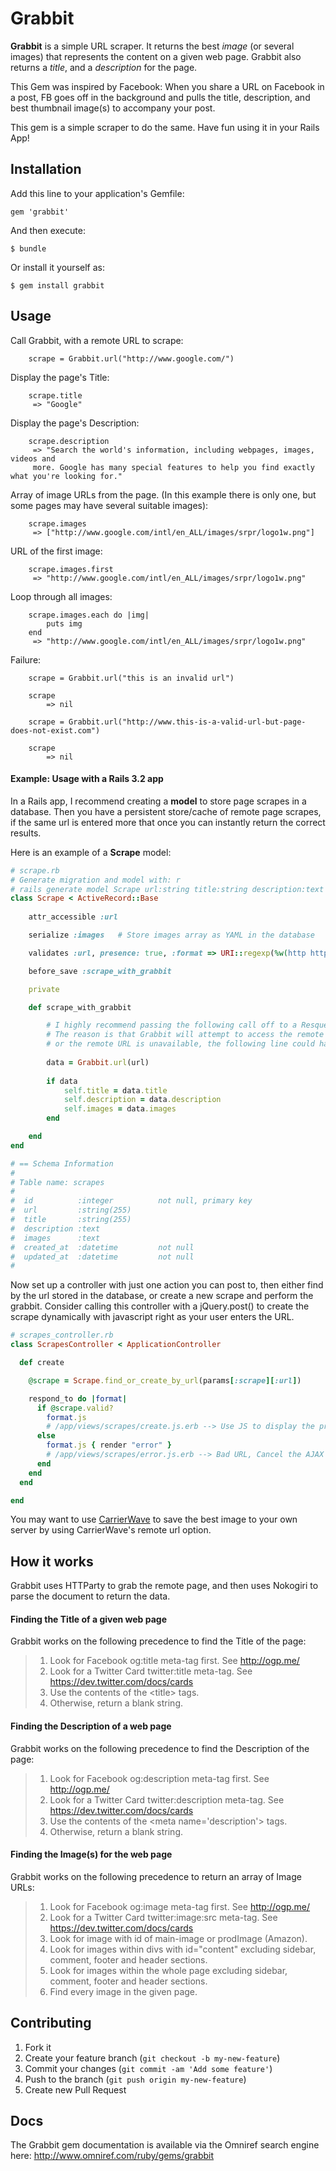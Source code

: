 # Grabbit

**Grabbit** is a simple URL scraper. 
It returns the best *image* (or several images) that represents the content on a given web page. 
Grabbit also returns a *title*, and a *description* for the page.

This Gem was inspired by Facebook: When you share a URL on Facebook in a post, FB goes off in the background and pulls the title, description, and best thumbnail image(s) to accompany your post. 

This gem is a simple scraper to do the same. Have fun using it in your Rails App!

## Installation

Add this line to your application's Gemfile:

    gem 'grabbit'

And then execute:

    $ bundle

Or install it yourself as:

    $ gem install grabbit

## Usage
		
Call Grabbit, with a remote URL to scrape:
		
		scrape = Grabbit.url("http://www.google.com/")

Display the page's Title:
		
		scrape.title 
		 => "Google"

Display the page's Description:
		
		scrape.description 
		 => "Search the world's information, including webpages, images, videos and
		 more. Google has many special features to help you find exactly what you're looking for."

Array of image URLs from the page. (In this example there is only one, but some pages may have several suitable images):
		
		scrape.images 
		 => ["http://www.google.com/intl/en_ALL/images/srpr/logo1w.png"]
		
URL of the first image:

		scrape.images.first 
		 => "http://www.google.com/intl/en_ALL/images/srpr/logo1w.png"

Loop through all images:

		scrape.images.each do |img|
			puts img
		end
		 => "http://www.google.com/intl/en_ALL/images/srpr/logo1w.png"		

Failure:
	
		scrape = Grabbit.url("this is an invalid url")
		
		scrape
			=> nil	

		scrape = Grabbit.url("http://www.this-is-a-valid-url-but-page-does-not-exist.com")
		
		scrape
			=> nil		


#### Example: Usage with a Rails 3.2 app

In a Rails app, I recommend creating a **model** to store page scrapes in a database. Then you have a persistent store/cache of remote page scrapes, if the same url is entered more that once you can instantly return the correct results. 

Here is an example of a **Scrape** model:
```ruby
# scrape.rb
# Generate migration and model with: r
# rails generate model Scrape url:string title:string description:text images:text
class Scrape < ActiveRecord::Base
	
	attr_accessible :url

	serialize :images 	# Store images array as YAML in the database

	validates :url, presence: true, :format => URI::regexp(%w(http https))

	before_save :scrape_with_grabbit

	private

	def scrape_with_grabbit

		# I highly recommend passing the following call off to a Resque worker, or Delayed Job queue.
		# The reason is that Grabbit will attempt to access the remote URL. If there is a network problem,
		# or the remote URL is unavailable, the following line could hang up your Rails process.
		
		data = Grabbit.url(url)
		
		if data
			self.title = data.title
			self.description = data.description
			self.images = data.images
		end

	end
end

# == Schema Information
#
# Table name: scrapes
#
#  id          :integer          not null, primary key
#  url         :string(255)
#  title       :string(255)
#  description :text
#  images      :text
#  created_at  :datetime         not null
#  updated_at  :datetime         not null
#
```

Now set up a controller with just one action you can post to, then either find by the url stored in the database, or create a new scrape and perform the grabbit. Consider calling this controller with a jQuery.post() to create the scrape dynamically with javascript right as your user enters the URL.

```ruby
# scrapes_controller.rb
class ScrapesController < ApplicationController

  def create

    @scrape = Scrape.find_or_create_by_url(params[:scrape][:url])

    respond_to do |format|
      if @scrape.valid?
        format.js 
        # /app/views/scrapes/create.js.erb --> Use JS to display the preview to the user.
      else
        format.js { render "error" } 	
        # /app/views/scrapes/error.js.erb --> Bad URL, Cancel the AJAX loading image or whatever...
      end
    end
  end

end
```
You may want to use [CarrierWave](https://github.com/carrierwaveuploader/carrierwave) to save the best image to your own server by using CarrierWave's remote url option.


## How it works

Grabbit uses HTTParty to grab the remote page, and then uses Nokogiri to parse the document to return the data. 

#### Finding the Title of a given web page

Grabbit works on the following precedence to find the Title of the page:

> 1. Look for Facebook og:title meta-tag first. See http://ogp.me/
> 2. Look for a Twitter Card twitter:title meta-tag. See https://dev.twitter.com/docs/cards
> 3. Use the contents of the &lt;title&gt; tags.
> 4. Otherwise, return a blank string.

#### Finding the Description of a web page

Grabbit works on the following precedence to find the Description of the page:

> 1. Look for Facebook og:description meta-tag first. See http://ogp.me/
> 2. Look for a Twitter Card twitter:description meta-tag. See https://dev.twitter.com/docs/cards
> 3. Use the contents of the &lt;meta name='description'&gt; tags.
> 4. Otherwise, return a blank string.

#### Finding the Image(s) for the web page

Grabbit works on the following precedence to return an array of Image URLs:

> 1. Look for Facebook og:image meta-tag first. See http://ogp.me/
> 2. Look for a Twitter Card twitter:image:src meta-tag. See https://dev.twitter.com/docs/cards
> 3. Look for image with id of main-image or prodImage (Amazon).
> 3. Look for images within divs with id="content" excluding sidebar, comment, footer and header sections.
> 4. Look for images within the whole page excluding sidebar, comment, footer and header sections.
> 3. Find every image in the given page.

## Contributing

1. Fork it
2. Create your feature branch (`git checkout -b my-new-feature`)
3. Commit your changes (`git commit -am 'Add some feature'`)
4. Push to the branch (`git push origin my-new-feature`)
5. Create new Pull Request

## Docs

The Grabbit gem documentation is available via the Omniref search engine here: http://www.omniref.com/ruby/gems/grabbit

